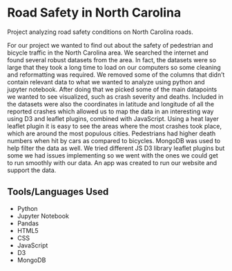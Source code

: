 #  Road Safety in North Carolina

Project analyzing road safety conditions on North Carolina roads.

For our project we wanted to find out about the safety of pedestrian and bicycle traffic in the North Carolina area. We searched the internet and found several robust datasets from the area. In fact, the datasets were so large that they took a long time to load on our computers so some cleaning and reformatting was required. We removed some of the columns that didn’t contain relevant data to what we wanted to analyze using python and jupyter notebook. After doing that we picked some of the main datapoints we wanted to see visualized, such as crash severity and deaths. Included in the datasets were also the coordinates in latitude and longitude of all the reported crashes which allowed us to map the data in an interesting way using D3 and leaflet plugins, combined with JavaScript. Using a heat layer leaflet plugin it is easy to see the areas where the most crashes took place, which are around the most populous cities. Pedestrians had higher death numbers when hit by cars as compared to bicycles. MongoDB was used to help filter the data as well. We tried different JS D3 library leaflet plugins but some we had issues implementing so we went with the ones we could get to run smoothly with our data. An app was created to run our website and support the data.

## Tools/Languages Used
- Python
- Jupyter Notebook
- Pandas
- HTML5
- CSS
- JavaScript
- D3
- MongoDB
  
  
